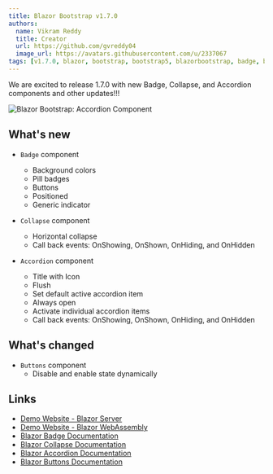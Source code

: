 ```yaml
---
title: Blazor Bootstrap v1.7.0
authors:
  name: Vikram Reddy
  title: Creator
  url: https://github.com/gvreddy04
  image_url: https://avatars.githubusercontent.com/u/2337067
tags: [v1.7.0, blazor, bootstrap, bootstrap5, blazorbootstrap, badge, blazorbadge, collapse, blazorcollapse, accordion, blazoraccordion, button, blazorbutton]
---
```


We are excited to release 1.7.0 with new Badge, Collapse, and Accordion components and other updates!!!

<img src="https://i.imgur.com/FkbNpZN.png" alt="Blazor Bootstrap: Accordion Component" />

<!--truncate-->

## What's new

- `Badge` component
  - Background colors
  - Pill badges
  - Buttons
  - Positioned
  - Generic indicator

- `Collapse` component
  - Horizontal collapse
  - Call back events: OnShowing, OnShown, OnHiding, and OnHidden

- `Accordion` component
  - Title with Icon
  - Flush
  - Set default active accordion item
  - Always open
  - Activate individual accordion items
  - Call back events: OnShowing, OnShown, OnHiding, and OnHidden

## What's changed

- `Buttons` component
  - Disable and enable state dynamically

## Links
- [Demo Website - Blazor Server](https://demos.blazorbootstrap.com/)
- [Demo Website - Blazor WebAssembly](https://demos.getblazorbootstrap.com/)
- [Blazor Badge Documentation](https://getblazorbootstrap.com/docs/components/badge)
- [Blazor Collapse Documentation](https://getblazorbootstrap.com/docs/components/collapse)
- [Blazor Accordion Documentation](https://getblazorbootstrap.com/docs/components/accordion)
- [Blazor Buttons Documentation](https://getblazorbootstrap.com/docs/components/buttons)
